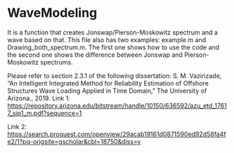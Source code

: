# WaveModeling
It is a function that creates Jonswap/Pierson-Moskowitz spectrum and a wave based on that.
This file also has two examples: example.m and Drawing_both_spectrum.m.
The first one shows how to use the code and the second one shows the difference between Jonswap and Pierson-Moskowitz spectrums.

Please refer to section 2.3.1 of the following dissertation:
S. M. Vazirizade, “An Intelligent Integrated Method for Reliability Estimation of Offshore Structures Wave Loading Applied in Time Domain,” The University of Arizona., 2019.
Link 1: https://repository.arizona.edu/bitstream/handle/10150/636592/azu_etd_17617_sip1_m.pdf?sequence=1

Link 2: https://search.proquest.com/openview/29acab19161d0871590ed92d58fa4fe2/1?pq-origsite=gscholar&cbl=18750&diss=y




